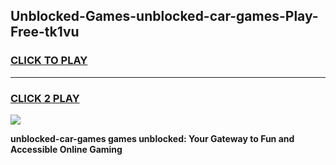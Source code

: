 
## Unblocked-Games-unblocked-car-games-Play-Free-tk1vu
<h3>
<a href="https://premium76.site?title=unblocked-car-games&ref=17A">CLICK TO PLAY</a></h3>
<hr>

<h3>
<a href="https://premium76.site?title=unblocked-car-games&ref=17A">CLICK 2 PLAY</a>
  
</h3>

<a href="https://premium76.site?title=unblocked-car-games&ref=17A"><img src="https://clearcache.store/games.png"></a>


**unblocked-car-games games unblocked: Your Gateway to Fun and Accessible Online Gaming**
